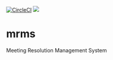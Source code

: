 [![CircleCI](https://circleci.com/gh/niomwungeri-fabrice/mrms/tree/develop.svg?style=svg)](https://circleci.com/gh/niomwungeri-fabrice/mrms/tree/develop)
<a href="https://codeclimate.com/github/niomwungeri-fabrice/mrms/maintainability"><img src="https://api.codeclimate.com/v1/badges/f65111fcfa3c05a977d4/maintainability" /></a>
# mrms

Meeting Resolution Management System
